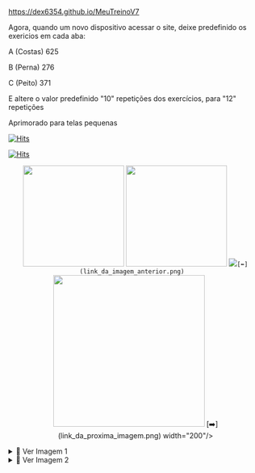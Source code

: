 https://dex6354.github.io/MeuTreinoV7

Agora, quando um novo dispositivo acessar o site, deixe predefinido os exericios em cada aba:

A (Costas)
625

B (Perna)
276

C (Peito)
371

E altere o valor predefinido "10" repetições dos exercícios, para "12" repetições

Aprimorado para telas pequenas


[![Hits](https://hits.sh/Dex6354.github.io/MeuTreinoV7.svg?view=today-total&label=Total%20de%20Treinos&color=ffc107&labelColor=a0a0a0)](https://hits.sh/Dex6354.github.io/MeuTreinoV7/)

[![Hits](https://hits.sh/gymbr.github.io/meutreino.svg?view=today-total&label=Total%20de%20Treinos&color=ffc107&labelColor=a0a0a0)](https://hits.sh/gymbr.github.io/meutreino/)

<p align="center">
  <img src="link_da_imagem1.png" width="200"/>
  <img src="link_da_imagem2.png" width="200"/>
  <img src="link_da_imagem3.png" 
    
    
    [⬅️](link_da_imagem_anterior.png)  
<img src="link_da_imagem_atual.png" width="300"/>  
[➡️](link_da_proxima_imagem.png)
width="200"/>
</p>





<details>
  <summary>📸 Ver Imagem 1</summary>
  <img src="link_da_imagem1.png" width="400"/>
</details>

<details>
  <summary>📸 Ver Imagem 2</summary>
  <img src="link_da_imagem2.png" width="400"/>
</details>
